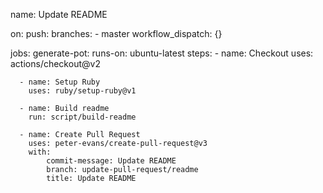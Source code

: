 name: Update README

on:
  push:
    branches:
      - master
  workflow_dispatch: {}

jobs:
  generate-pot:
    runs-on: ubuntu-latest
    steps:
      - name: Checkout
        uses: actions/checkout@v2
      
      - name: Setup Ruby
        uses: ruby/setup-ruby@v1

      - name: Build readme
        run: script/build-readme

      - name: Create Pull Request
        uses: peter-evans/create-pull-request@v3
        with:
            commit-message: Update README
            branch: update-pull-request/readme
            title: Update README

